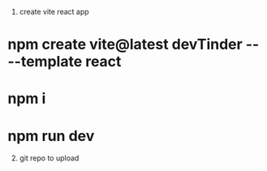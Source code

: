 1. create vite react app

# npm create vite@latest devTinder -- --template react
# npm i
# npm run dev

2. git repo to upload